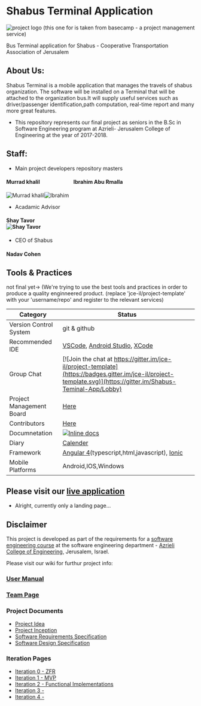 # Shabus Terminal Application


 

 ![project logo (this one for is taken from basecamp - a project management service)](https://www.startisrael.co.il/uploads/images/logo_svg.png)
 
Bus Terminal application for Shabus -  Cooperative Transportation Association of Jerusalem 

 ## About Us:
  Shabus Terminal is a mobile application that manages the travels of shabus organization. The software will be installed on a Terminal   that will be attached to the organization bus.It will supply useful services such as driver/passenger identification,path computation,
  real-time report and many more great features.
 

- This repository represents our final project as seniors in the B.Sc in Software Engineering program at Azrieli- Jerusalem College of Engineering at the year of 2017-2018.

## Staff:
- Main project developers repository masters
#### Murrad khalil &emsp; &emsp; &emsp; &emsp; &emsp; Ibrahim Abu Rmalla </br> 
![Murrad khalil](https://avatars2.githubusercontent.com/u/26089554?s=460&v=4)![Ibrahim](https://avatars3.githubusercontent.com/u/26056359?s=200&v=4)</br>
- Acadamic Advisor
#### Shay Tavor </br> ![Shay Tavor](https://avatars3.githubusercontent.com/u/10141163?s=200&v=4)
- CEO of Shabus
#### Nadav Cohen </br>





 ## Tools & Practices
not final yet-> (We're trying to use the best tools and practices in order to produce a quality enginneered product.
(replace 'jce-il/project-template' with your 'username/repo' and register to the relevant services)

|Category|Status|
|---|---|
| Version Control System| git & github |
| Recommended IDE | [VSCode](https://code.visualstudio.com), [Android Studio](https://developer.android.com/studio/index.html), [XCode](https://developer.apple.com/xcode/) |
| Group Chat | [![Join the chat at https://gitter.im/jce-il/project-template](https://badges.gitter.im/jce-il/project-template.svg)](https://gitter.im/Shabus-Teminal-App/Lobby) |
| Project Management Board| [Here](https://github.com/murradkh/Shabus-Teminal-App/projects) |
| Contributors | [Here](https://github.com/murradkh/Shabus-Teminal-App/graphs/contributors)
| Documnetation | [![Inline docs](http://inch-ci.org/github/jce-il/project-template.svg?branch=master)](http://inch-ci.org/github/jce-il/project-template) |
| Diary | [Calender](https://www.my-diary.org/read/d/929360)|
|Framework| [Angular 4](https://angular.io/)(typescript,html,javascript), [Ionic](http://ionicframework.com/)
|Mobile Platforms| Android,IOS,Windows|

## Please visit our [live application](https://www.shabus.co.il/)
- Alright, currently only a landing page...


## Disclaimer
This project is developed as part of the requirements for a [software engineering course](https://github.com/jce-il/se-class/wiki) at the software engineering department - [Azrieli College of Engineering](http://www.jce.ac.il/), Jerusalem, Israel.

Please visit our wiki for furthur project info: 

### [User Manual](../../wiki/user-manual) 

### [Team Page](../../wiki/team)

### Project Documents
- [Project Idea](../../blob/master/shabus.pdf)
- [Project Inception](../../wiki/Inception)
- [Software Requirements Specification](../../wiki/srs)
- [Software Design Specification](../../wiki/sds)

### Iteration Pages
- [Iteration 0 - ZFR](../../wiki/Iteration-0---ZFR)
- [Iteration 1 - MVP](../../wiki/Iteration-1---MVP)
- [Iteration 2 - Functional Implementations](../../wiki/Iteration-2)
- [Iteration 3 - ](../../wiki/Iteration-3)
- [Iteration 4 - ](../../wiki/Iteration-4)

